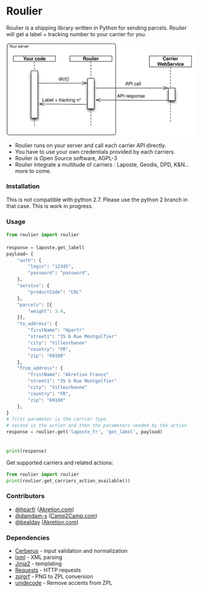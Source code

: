 Roulier
===

Roulier is a shipping library written in Python for sending parcels.
Roulier will get a label + tracking number to your carrier for you.


![big picture](overview.svg)


* Roulier runs on your server and call each carrier API directly.
* You have to use your own credentials provided by each carriers.
* Roulier is Open Source software, AGPL-3
* Roulier integrate a multitude of carriers : Laposte, Geodis, DPD, K&N... more to come.

### Installation

This is not compatible with python 2.7.
Please use the python 2 branch in that case.
This is work in progress.

### Usage

```python
from roulier import roulier

response = laposte.get_label(
payload= {
	"auth": { 
		"login": "12345",
		"password": "password",
	},
	"service": {
		"productCode": "COL"
	},
	"parcels": [{
		"weight": 3.4,
	}],
	"to_address": {
		"firstName": "Hparfr"
		"street1": "35 b Rue Montgolfier"
		"city": "Villeurbanne"
        "country": "FR",
        "zip": "69100"
   	},
   	"from_address": {
		"fristName": "Akretion France"
		"street1": "35 b Rue Montgolfier"
		"city": "Villeurbanne"
        "country": "FR",
        "zip": "69100"
   	},
}
# first parameter is the carrier type.
# second is the action and then the parameters needed by the action
response = roulier.get('laposte_fr', 'get_label', payload)


print(response)

```


Get supported carriers and related actions:
```python
from roulier import roulier
print(roulier.get_carriers_action_available())
```


### Contributors


* [@hparfr](https://github.com/hparfr) ([Akretion.com](https://akretion.com))
* [@damdam-s](https://github.com/damdam-s) ([Camp2Camp.com](http://camptocamp.com))
* [@bealdav](https://github.com/bealdav) ([Akretion.com](https://akretion.com))


### Dependencies

* [Cerberus](http://docs.python-cerberus.org/) - input validation and normalization
* [lxml](http://lxml.de/) - XML parsing
* [Jinja2](http://jinja.pocoo.org/) - templating
* [Requests](http://docs.python-requests.org/) - HTTP requests
* [zplgrf](https://github.com/kylemacfarlane/zplgrf) - PNG to ZPL conversion
* [unidecode](https://pypi.python.org/pypi/Unidecode) - Remove accents from ZPL
